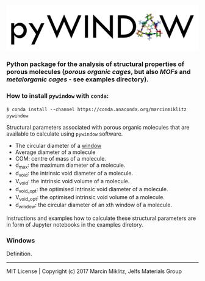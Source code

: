 ![alt tag](docs/pyWINDOW_logo.png)
### Python package for the analysis of structural properties of porous molecules (*porous organic cages*, but also *MOFs* and *metalorganic cages* - see examples directory).

### How to install `pywindow` with `conda`:

`$ conda install --channel https://conda.anaconda.org/marcinmiklitz pywindow`

Structural parameters associated with porous organic molecules that are available
to calculate using `pywindow` software.

* The circular diameter of a [window](#windows)
* Average diameter of a molecule
* COM: centre of mass of a molecule.
* d<sub>max</sub>: the maximum diameter of a molecule.
* d<sub>void</sub>: the intrinsic void diameter of a molecule.
* V<sub>void</sub>: the intrinsic void volume of a molecule.
* d<sub>void_opt</sub>: the optimised intrinsic void diameter of a molecule.
* V<sub>void_opt</sub>: the optimised intrinsic void volume of a molecule.
* d<sub>window</sub>: the circular diameter of an xth window of a molecule.

Instructions and examples how to calculate these structural parameters are in form of Jupyter notebooks in the examples diretory.


### Windows

Definition.

---------------------------------------------------------------
MIT License | Copyright (c) 2017 Marcin Miklitz, Jelfs Materials Group
